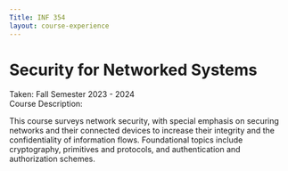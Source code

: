 ```yaml
---
Title: INF 354
layout: course-experience
---
```

# Security for Networked Systems
Taken: Fall Semester 2023 - 2024\
Course Description:

This course surveys network security, with special emphasis on securing networks and their connected devices to increase their integrity and the confidentiality of information flows. Foundational topics include cryptography, primitives and protocols, and authentication and authorization schemes. 